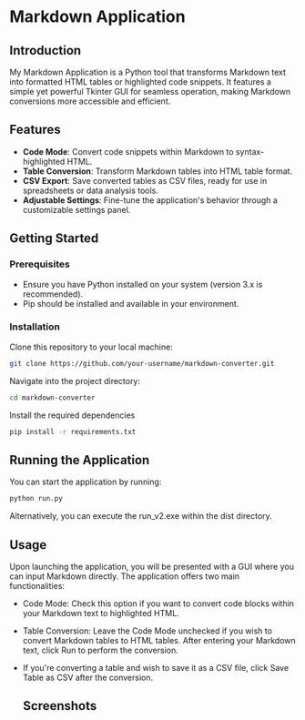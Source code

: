 # Markdown Application

## Introduction
My Markdown Application is a Python tool that transforms Markdown text into formatted HTML tables or highlighted code snippets. It features a simple yet powerful Tkinter GUI for seamless operation, making Markdown conversions more accessible and efficient.

## Features
- **Code Mode**: Convert code snippets within Markdown to syntax-highlighted HTML.
- **Table Conversion**: Transform Markdown tables into HTML table format.
- **CSV Export**: Save converted tables as CSV files, ready for use in spreadsheets or data analysis tools.
- **Adjustable Settings**: Fine-tune the application's behavior through a customizable settings panel.

## Getting Started

### Prerequisites
- Ensure you have Python installed on your system (version 3.x is recommended).
- Pip should be installed and available in your environment.

### Installation
Clone this repository to your local machine:
```bash
git clone https://github.com/your-username/markdown-converter.git
```

Navigate into the project directory:
```bash
cd markdown-converter
```

Install the required dependencies
```bash
pip install -r requirements.txt
```

## Running the Application
You can start the application by running:
```bash
python run.py
```

Alternatively, you can execute the run_v2.exe within the dist directory.

## Usage
Upon launching the application, you will be presented with a GUI where you can input Markdown directly. The application offers two main functionalities:

- Code Mode: Check this option if you want to convert code blocks within your Markdown text to highlighted HTML.
- Table Conversion: Leave the Code Mode unchecked if you wish to convert Markdown tables to HTML tables.
After entering your Markdown text, click Run to perform the conversion.
- If you're converting a table and wish to save it as a CSV file, click Save Table as CSV after the conversion.

  ## Screenshots
